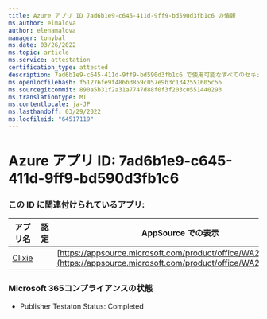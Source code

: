 ```yaml
---
title: Azure アプリ ID 7ad6b1e9-c645-411d-9ff9-bd590d3fb1c6 の情報
ms.author: elmalova
author: elenamalova
manager: tonybal
ms.date: 03/26/2022
ms.topic: article
ms.service: attestation
certification_type: attested
description: 7ad6b1e9-c645-411d-9ff9-bd590d3fb1c6 で使用可能なすべてのセキュリティおよびコンプライアンス情報。
ms.openlocfilehash: f51276fe9f486b3859c057e9b3c1342551605c56
ms.sourcegitcommit: 890a5b31f2a31a7747d88f0f3f203c0551440293
ms.translationtype: MT
ms.contentlocale: ja-JP
ms.lasthandoff: 03/29/2022
ms.locfileid: "64517119"
---
```

# <a name="azure-app-id-7ad6b1e9-c645-411d-9ff9-bd590d3fb1c6"></a>Azure アプリ ID: 7ad6b1e9-c645-411d-9ff9-bd590d3fb1c6


### <a name="apps-associated-with-this-id"></a>この ID に関連付けられているアプリ:
| **アプリ名** | **認定** | **AppSource での表示** |
|--------------|---------------|-----------------------|
| [Clixie](../forward/WA200003880.md) |  | [https://appsource.microsoft.com/product/office/WA200003880](https://appsource.microsoft.com/product/office/WA200003880) |

### <a name="microsoft-365-app-compliance-status"></a>Microsoft 365コンプライアンスの状態
- Publisher Testaton Status: Completed
